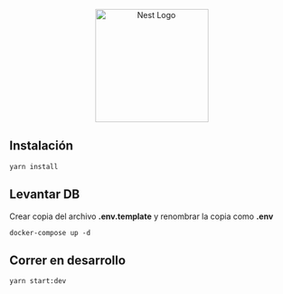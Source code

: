 <p align="center">
  <a href="http://nestjs.com/" target="blank"><img src="https://nestjs.com/img/logo-small.svg" width="200" alt="Nest Logo" /></a>
</p>


## Instalación

```
yarn install
```

## Levantar DB

 Crear copia del archivo __.env.template__ y renombrar la copia como __.env__


```
docker-compose up -d
```

## Correr en desarrollo

```
yarn start:dev
```


